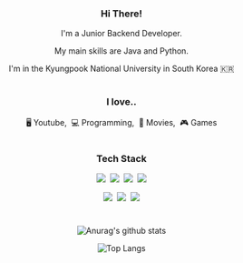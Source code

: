 <div align="center">
<h3>Hi There!</h3>
<p>I'm a Junior Backend Developer.</p>
<p> My main skills are Java and Python.</p>
<p>I'm in the Kyungpook National University in South Korea 🇰🇷</p>
  
#
<h3>I love..</h3>
<p>🖥 Youtube,&nbsp;&nbsp;💻 Programming,&nbsp;&nbsp;🎥 Movies,&nbsp;&nbsp;🎮 Games</p>
  
#
<h3>Tech Stack</h3>
<p><img src="https://img.shields.io/badge/Java-ca6702?style=flat-square&logo=Java&logoColor=white">&nbsp;&nbsp;<img src="https://img.shields.io/badge/Python-3766AB?style=flat-square&logo=Python&logoColor=white"/>&nbsp;&nbsp;<img src="https://img.shields.io/badge/MySQL-e9ecef?style=flat&logo=MySQL&logoColor=4479A1"/>&nbsp;&nbsp;<img src="https://img.shields.io/badge/Git-faedcd?style=flat&logo=Git&logoColor=F05032"/></p>

<p><img src="https://img.shields.io/badge/Notion-white?style=flat&logo=Notion&logoColor=black"/>&nbsp;&nbsp;<img src="https://img.shields.io/badge/Linear-343a40?style=flat&logo=linear&logoColor=5E6AD2"/>&nbsp;&nbsp;<img src="https://img.shields.io/badge/GitHub-gray?style=flat&logo=GitHub&logoColor=black"/></p>
  
#
![Anurag's github stats](https://github-readme-stats.vercel.app/api?username=Seokhun-Yang&show_icons=true&theme=radical)

![Top Langs](https://github-readme-stats.vercel.app/api/top-langs/?username=Seokhun-Yang&layout=compact&theme=radical)

</div>

<!--
**Seokhun-Yang/Seokhun-Yang** is a ✨ _special_ ✨ repository because its `README.md` (this file) appears on your GitHub profile.

Here are some ideas to get you started:

- 🔭 I’m currently working on ...
- 🌱 I’m currently learning ...
- 👯 I’m looking to collaborate on ...
- 🤔 I’m looking for help with ...
- 💬 Ask me about ...
- 📫 How to reach me: ...
- 😄 Pronouns: ...
- ⚡ Fun fact: ...
-->
